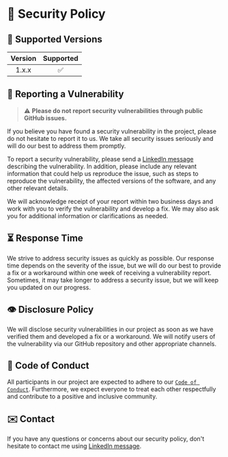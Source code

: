 # 🔐 Security Policy

## 🎯 Supported Versions

| Version | Supported |
|:-------:|:---------:|
|  1.x.x  |     ✅     |

## 🚨 Reporting a Vulnerability

> ⚠️ **Please do not report security vulnerabilities through public GitHub issues.**

If you believe you have found a security vulnerability in the project, please do not hesitate to report it to us. We take all security issues seriously and will do our best to address them promptly.

To report a security vulnerability, please send a [LinkedIn message](https://www.linkedin.com/in/DariuszPorowski) describing the vulnerability. In addition, please include any relevant information that could help us reproduce the issue, such as steps to reproduce the vulnerability, the affected versions of the software, and any other relevant details.

We will acknowledge receipt of your report within two business days and work with you to verify the vulnerability and develop a fix. We may also ask you for additional information or clarifications as needed.

## ⏳ Response Time

We strive to address security issues as quickly as possible. Our response time depends on the severity of the issue, but we will do our best to provide a fix or a workaround within one week of receiving a vulnerability report. Sometimes, it may take longer to address a security issue, but we will keep you updated on our progress.

## 👁️ Disclosure Policy

We will disclose security vulnerabilities in our project as soon as we have verified them and developed a fix or a workaround. We will notify users of the vulnerability via our GitHub repository and other appropriate channels.

## 📜 Code of Conduct

All participants in our project are expected to adhere to our [`Code of Conduct`](https://github.com/raven-actions/.workflows/blob/main/.github/CODE_OF_CONDUCT.md). Furthermore, we expect everyone to treat each other respectfully and contribute to a positive and inclusive community.

## ✉️ Contact

If you have any questions or concerns about our security policy, don't hesitate to contact me using [LinkedIn message](https://www.linkedin.com/in/DariuszPorowski).
